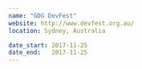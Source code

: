 ```yaml
---
name: "GDG DevFest"
website: http://www.devfest.org.au/
location: Sydney, Australia

date_start: 2017-11-25
date_end:   2017-11-25
---
```

